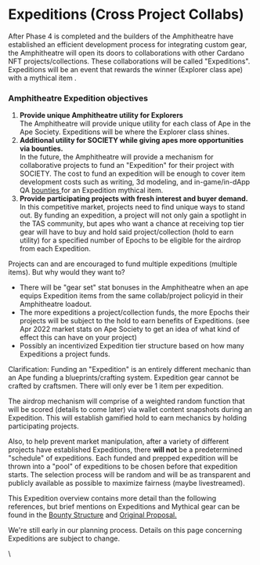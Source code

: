 # Expeditions (Cross Project Collabs)

After Phase 4 is completed and the builders of the Amphitheatre have established an efficient development process for integrating custom gear, the Amphitheatre will open its doors to collaborations with other Cardano NFT projects/collections. These collaborations will be called "Expeditions". Expeditions will be an event that rewards the winner (Explorer class ape) with a mythical item .&#x20;

### Amphitheatre Expedition objectives

1. **Provide unique Amphitheatre utility for Explorers**\
   The Amphitheatre will provide unique utility for each class of Ape in the Ape Society. Expeditions will be where the Explorer class shines.
2. **Additional utility for SOCIETY while giving apes more opportunities via bounties.**\
   In the future, the Amphitheatre will provide a mechanism for collaborative projects to fund an "Expedition" for their project with SOCIETY. The cost to fund an expedition will be enough to cover item development costs such as writing, 3d modeling, and in-game/in-dApp QA [bounties ](bounty-structure.md)for an Expedition mythical item.&#x20;
3. **Provide participating projects with fresh interest and buyer demand.**\
   In this competitive market, projects need to find unique ways to stand out. By funding an expedition, a project will not only gain a spotlight in the TAS community, but apes who want a chance at receiving top tier gear will have to buy and hold said project/collection (hold to earn utility) for a specified number of Epochs to be eligible for the airdrop from each Expedition.&#x20;

Projects can and are encouraged to fund multiple expeditions (multiple items). But why would they want to?&#x20;

* There will be "gear set" stat bonuses in the Amphitheatre when an ape equips Expedition items from the same collab/project policyid in their Amphitheatre loadout.
* The more expeditions a project/collection funds, the more Epochs their projects will be subject to the hold to earn benefits of Expeditions. (see Apr 2022 market stats on Ape Society to get an idea of what kind of effect this can have on your project)
* Possibly an incentivized Expedition tier structure based on how many Expeditions a project funds.

Clarification: Funding an "Expedition" is an entirely different mechanic than an Ape funding a blueprints/crafting system. Expedition gear cannot be crafted by craftsmen. There will only ever be 1 item per expedition.

The airdrop mechanism will comprise of a weighted random function that will be scored (details to come later) via wallet content snapshots during an Expedition. This will establish gamified hold to earn mechanics by holding participating projects.

Also, to help prevent market manipulation, after a variety of different projects have established Expeditions, there **will not** be a predetermined "schedule" of expeditions. Each funded and prepped expedition will be thrown into a "pool" of expeditions to be chosen before that expedition starts. The selection process will be random and will be as transparent and publicly available as possible to maximize fairness (maybe livestreamed).

This Expedition overview contains more detail than the following references, but brief mentions on Expeditions and Mythical gear can be found in the [Bounty Structure](sponsorship-structure.md#discovering-legendary-gear) and [Original Proposal.](original-proposal.md#explorers)

We're still early in our planning process. Details on this page concerning Expeditions are subject to change.



\
